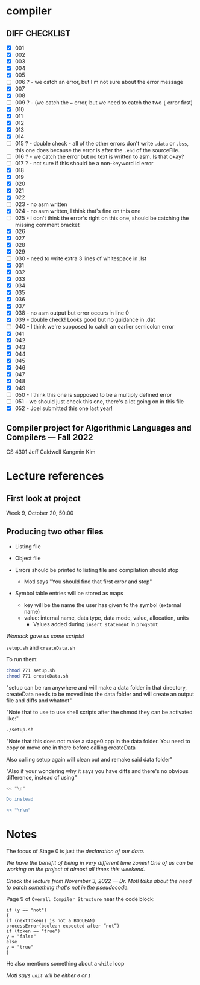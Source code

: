 # compiler

## DIFF CHECKLIST
- [x] 001 
- [x] 002
- [x] 003
- [x] 004
- [x] 005
- [ ] 006 ? - we catch an error, but I'm not sure about the error message
- [x] 007
- [x] 008
- [ ] 009 ? - (we catch the `=` error, but we need to catch the two `{` error first)
- [x] 010
- [x] 011
- [x] 012
- [x] 013
- [x] 014
- [ ] 015 ? - double check - all of the other errors don't write `.data` or `.bss`, this one does because the error is after the `.end` of the sourceFile.
- [ ] 016 ? - we catch the error but no text is written to asm. Is that okay?
- [ ] 017 ? - not sure if this should be a non-keyword id error
- [x] 018
- [x] 019
- [x] 020
- [x] 021
- [x] 022
- [ ] 023 - no asm written
- [x] 024 - no asm written, I think that's fine on this one
- [ ] 025 - I don't think the error's right on this one, should be catching the missing comment bracket
- [x] 026
- [x] 027
- [x] 028
- [x] 029
- [ ] 030 - need to write extra 3 lines of whitespace in .lst
- [x] 031
- [x] 032
- [x] 033
- [x] 034
- [x] 035
- [x] 036
- [x] 037
- [x] 038 - no asm output but error occurs in line 0
- [x] 039 - double check! Looks good but no guidance in .dat
- [ ] 040 - I think we're supposed to catch an earlier semicolon error
- [x] 041
- [x] 042
- [x] 043
- [x] 044
- [x] 045
- [x] 046
- [x] 047
- [x] 048
- [x] 049
- [ ] 050 - I think this one is supposed to be a multiply defined error
- [ ] 051 - we should just check this one, there's a lot going on in this file
- [x] 052 - Joel submitted this one last year!

## Compiler project for Algorithmic Languages and Compilers — Fall 2022

CS 4301
Jeff Caldwell
Kangmin Kim

# Lecture references
## First look at project
Week 9, October 20, 50:00

## Producing two other files
- Listing file
- Object file
- Errors should be printed to listing file and compilation should stop
  - Motl says "You should find that first error and stop"

- Symbol table entries will be stored as maps
  - key will be the name the user has given to the symbol (external name)
  - value: internal name, data type, data mode, value, allocation, units
    - Values added during `insert statement` in `progStmt`

_Womack gave us some scripts!_

`setup.sh` and `createData.sh`

To run them:

```bash
chmod 771 setup.sh
chmod 771 createData.sh
```

"setup can be ran anywhere and will make a data folder in that directory, createData needs to be moved into the data folder and will create an output file and diffs and whatnot"

"Note that to use to use shell scripts after the chmod they can be activated like:"

```bash
./setup.sh
```
"Note that this does not make a stage0.cpp in the data folder. You need to copy or move one in there before calling createData 

Also calling setup again will clean out and remake said data folder"

"Also if your wondering why it says you have diffs and there's no obvious difference, instead of using"

```bash
<< "\n"

Do instead 

<< "\r\n"
```

# Notes

The focus of Stage 0 is just the _declaration of our data_.

_We have the benefit of being in very different time zones! One of us can be working on the project at almost all times this weekend._

_Check the lecture from November 3, 2022 — Dr. Motl talks about the need to patch something that's not in the pseudocode._

Page 9 of `Overall Compiler Structure` near the code block:

```
if (y == "not")
{
if (nextToken() is not a BOOLEAN)
processError(boolean expected after “not”)
if (token == "true")
y = "false"
else
y = "true"
}
```

He also mentions something about a `while` loop

_Motl says `unit` will be either `0` or `1`_